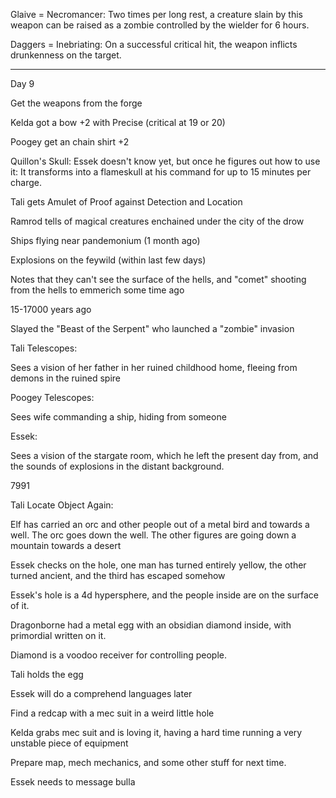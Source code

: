 Glaive = Necromancer: Two times per long rest, a creature slain by this weapon can be raised as a zombie controlled by the wielder for 6 hours.

Daggers = Inebriating: On a successful critical hit, the weapon inflicts drunkenness on the target.

---

Day 9

Get the weapons from the forge

Kelda got a bow +2 with Precise (critical at 19 or 20)

Poogey get an chain shirt +2

Quillon's Skull: Essek doesn't know yet, but once he figures out how to use it: It transforms into a flameskull at his command for up to 15 minutes per charge.

Tali gets Amulet of Proof against Detection and Location

Ramrod tells of magical creatures enchained under the city of the drow

Ships flying near pandemonium (1 month ago)

Explosions on the feywild (within last few days)

Notes that they can't see the surface of the hells, and "comet" shooting from the hells to emmerich some time ago

15-17000 years ago

Slayed the "Beast of the Serpent" who launched a "zombie" invasion 

Tali Telescopes:

Sees a vision of her father in her ruined childhood home, fleeing from demons in the ruined spire

Poogey Telescopes:

Sees wife commanding a ship, hiding from someone

Essek:

Sees a vision of the stargate room, which he left the present day from, and the sounds of explosions in the distant background.

7991

Tali Locate Object Again:

Elf has carried an orc and other people out of a metal bird and towards a well. The orc goes down the well. The other figures are going down a mountain towards a desert

Essek checks on the hole, one man has turned entirely yellow, the other turned ancient, and the third has escaped somehow

Essek's hole is a 4d hypersphere, and the people inside are on the surface of it.

Dragonborne had a metal egg with an obsidian diamond inside, with primordial written on it.

Diamond is a voodoo receiver for controlling people.

Tali holds the egg

Essek will do a comprehend languages later

Find a redcap with a mec suit in a weird little hole

Kelda grabs mec suit and is loving it, having a hard time running a very unstable piece of equipment

Prepare map, mech mechanics, and some other stuff for next time.

Essek needs to message bulla